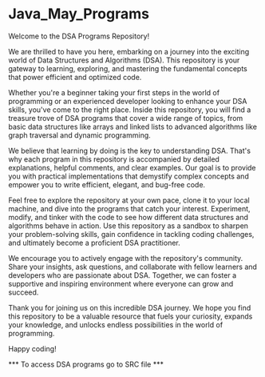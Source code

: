 # Java_May_Programs
Welcome to the DSA Programs Repository!

We are thrilled to have you here, embarking on a journey into the exciting world of Data Structures and Algorithms (DSA). This repository is your gateway to learning, exploring, and mastering the fundamental concepts that power efficient and optimized code.

Whether you're a beginner taking your first steps in the world of programming or an experienced developer looking to enhance your DSA skills, you've come to the right place. Inside this repository, you will find a treasure trove of DSA programs that cover a wide range of topics, from basic data structures like arrays and linked lists to advanced algorithms like graph traversal and dynamic programming.

We believe that learning by doing is the key to understanding DSA. That's why each program in this repository is accompanied by detailed explanations, helpful comments, and clear examples. Our goal is to provide you with practical implementations that demystify complex concepts and empower you to write efficient, elegant, and bug-free code.

Feel free to explore the repository at your own pace, clone it to your local machine, and dive into the programs that catch your interest. Experiment, modify, and tinker with the code to see how different data structures and algorithms behave in action. Use this repository as a sandbox to sharpen your problem-solving skills, gain confidence in tackling coding challenges, and ultimately become a proficient DSA practitioner.

We encourage you to actively engage with the repository's community. Share your insights, ask questions, and collaborate with fellow learners and developers who are passionate about DSA. Together, we can foster a supportive and inspiring environment where everyone can grow and succeed.

Thank you for joining us on this incredible DSA journey. We hope you find this repository to be a valuable resource that fuels your curiosity, expands your knowledge, and unlocks endless possibilities in the world of programming.

Happy coding!




*** To access DSA programs go to SRC file  ***
